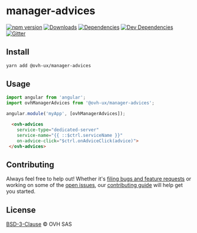 # manager-advices

[![npm version](https://badgen.net/npm/v/@ovh-ux/manager-advices)](https://www.npmjs.com/package/@ovh-ux/manager-advices) [![Downloads](https://badgen.net/npm/dt/@ovh-ux/manager-advices)](https://npmjs.com/package/@ovh-ux/manager-advices) [![Dependencies](https://badgen.net/david/dep/ovh-ux/manager/packages/manager/modules/sms)](https://npmjs.com/package/@ovh-ux/manager-advices?activeTab=dependencies) [![Dev Dependencies](https://badgen.net/david/dev/ovh-ux/manager/packages/manager/modules/sms)](https://npmjs.com/package/@ovh-ux/manager-advices?activeTab=dependencies) [![Gitter](https://badgen.net/badge/gitter/ovh-ux/blue?icon=gitter)](https://gitter.im/ovh/ux)

## Install

```sh
yarn add @ovh-ux/manager-advices
```

## Usage

```js
import angular from 'angular';
import ovhManagerAdvices from '@ovh-ux/manager-advices';

angular.module('myApp', [ovhManagerAdvices]);
```

```html
  <ovh-advices
    service-type="dedicated-server"
    service-name="{{ ::$ctrl.serviceName }}"
    on-advice-click="$ctrl.onAdviceClick(advice)">
 </ovh-advices>
```

## Contributing

Always feel free to help out! Whether it's [filing bugs and feature requests](https://github.com/ovh/manager/issues/new) or working on some of the [open issues](https://github.com/ovh/manager/issues), our [contributing guide](https://github.com/ovh/manager/blob/master/CONTRIBUTING.md) will help get you started.

## License

[BSD-3-Clause](LICENSE) © OVH SAS
